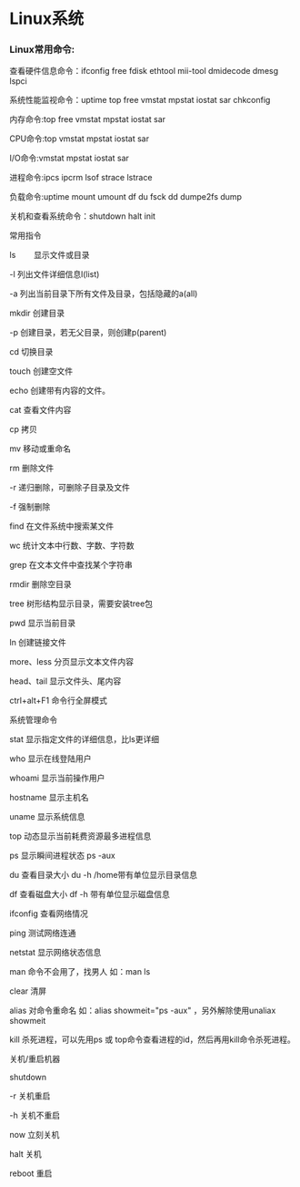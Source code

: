 # Linux系统

### Linux常用命令:

查看硬件信息命令：ifconfig free fdisk ethtool mii-tool dmidecode dmesg lspci

系统性能监视命令：uptime top free vmstat mpstat iostat sar chkconfig

内存命令:top free vmstat mpstat iostat sar

CPU命令:top vmstat mpstat iostat sar

I/O命令:vmstat mpstat iostat sar

进程命令:ipcs ipcrm lsof strace lstrace

负载命令:uptime mount umount df du fsck dd dumpe2fs dump

关机和查看系统命令：shutdown halt init

常用指令

ls　　 显示文件或目录

-l 列出文件详细信息l(list)

-a 列出当前目录下所有文件及目录，包括隐藏的a(all)

mkdir 创建目录

-p 创建目录，若无父目录，则创建p(parent)

cd 切换目录

touch 创建空文件

echo 创建带有内容的文件。

cat 查看文件内容

cp 拷贝

mv 移动或重命名

rm 删除文件

-r 递归删除，可删除子目录及文件

-f 强制删除

find 在文件系统中搜索某文件

wc 统计文本中行数、字数、字符数

grep 在文本文件中查找某个字符串

rmdir 删除空目录

tree 树形结构显示目录，需要安装tree包

pwd 显示当前目录

ln 创建链接文件

more、less 分页显示文本文件内容

head、tail 显示文件头、尾内容

ctrl+alt+F1 命令行全屏模式

系统管理命令

stat 显示指定文件的详细信息，比ls更详细

who 显示在线登陆用户

whoami 显示当前操作用户

hostname 显示主机名

uname 显示系统信息

top 动态显示当前耗费资源最多进程信息

ps 显示瞬间进程状态 ps -aux

du 查看目录大小 du -h /home带有单位显示目录信息

df 查看磁盘大小 df -h 带有单位显示磁盘信息

ifconfig 查看网络情况

ping 测试网络连通

netstat 显示网络状态信息

man 命令不会用了，找男人 如：man ls

clear 清屏

alias 对命令重命名 如：alias showmeit="ps -aux" ，另外解除使用unaliax showmeit

kill 杀死进程，可以先用ps 或 top命令查看进程的id，然后再用kill命令杀死进程。

关机/重启机器

shutdown

-r 关机重启

-h 关机不重启

now 立刻关机

halt 关机

reboot 重启